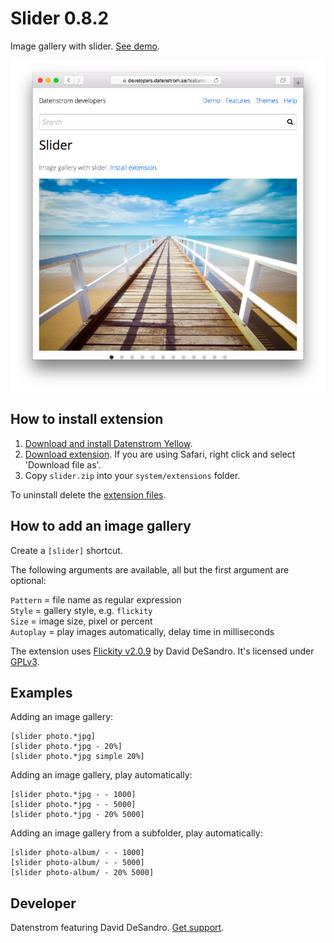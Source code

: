 Slider 0.8.2
============
Image gallery with slider. [See demo](https://developers.datenstrom.se/features/slider).

<p align="center"><img src="slider-screenshot.png?raw=true" alt="Screenshot"></p>

## How to install extension

1. [Download and install Datenstrom Yellow](https://github.com/datenstrom/yellow/).
2. [Download extension](https://github.com/datenstrom/yellow-extensions/raw/master/zip/slider.zip). If you are using Safari, right click and select 'Download file as'.
3. Copy `slider.zip` into your `system/extensions` folder.

To uninstall delete the [extension files](extension.ini).

## How to add an image gallery

Create a `[slider]` shortcut.

The following arguments are available, all but the first argument are optional:
  
`Pattern` = file name as regular expression  
`Style` = gallery style, e.g. `flickity`  
`Size` = image size, pixel or percent  
`Autoplay` = play images automatically, delay time in milliseconds

The extension uses [Flickity v2.0.9](https://github.com/metafizzy/flickity) by David DeSandro. It's licensed under [GPLv3](https://opensource.org/licenses/GPL-3.0).

## Examples

Adding an image gallery:

    [slider photo.*jpg]
    [slider photo.*jpg - 20%]
    [slider photo.*jpg simple 20%]

Adding an image gallery, play automatically:

    [slider photo.*jpg - - 1000]
    [slider photo.*jpg - - 5000]
    [slider photo.*jpg - 20% 5000]

Adding an image gallery from a subfolder, play automatically:

    [slider photo-album/ - - 1000]
    [slider photo-album/ - - 5000]
    [slider photo-album/ - 20% 5000]

## Developer

Datenstrom featuring David DeSandro. [Get support](https://developers.datenstrom.se/help/support).
